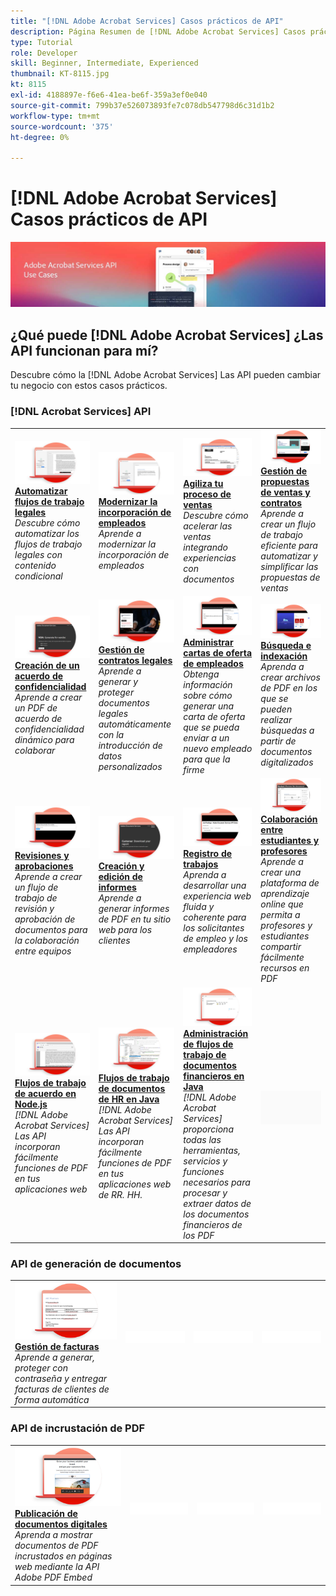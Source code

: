 ```yaml
---
title: "[!DNL Adobe Acrobat Services] Casos prácticos de API"
description: Página Resumen de [!DNL Adobe Acrobat Services] Casos prácticos de API
type: Tutorial
role: Developer
skill: Beginner, Intermediate, Experienced
thumbnail: KT-8115.jpg
kt: 8115
exl-id: 4188897e-f6e6-41ea-be6f-359a3ef0e040
source-git-commit: 799b37e526073893fe7c078db547798d6c31d1b2
workflow-type: tm+mt
source-wordcount: '375'
ht-degree: 0%

---
```


# [!DNL Adobe Acrobat Services] Casos prácticos de API

![[!DNL Acrobat Services] Banner de caso de uso de API](../assets/usecaseshero.jpg)

## ¿Qué puede [!DNL Adobe Acrobat Services] ¿Las API funcionan para mí?

Descubre cómo la [!DNL Adobe Acrobat Services] Las API pueden cambiar tu negocio con estos casos prácticos.

### [!DNL Acrobat Services] API

<table style="table-layout:fixed">
<tr>
  <td>
    <a href="automatelegalworkflows.md">
      <img alt="Automatizar flujos de trabajo legales" src="assets/automatelegal_thumb.png" />
    </a>
    <div>
    <a href="automatelegalworkflows.md"><strong>Automatizar flujos de trabajo legales</strong></a>
    </div>
    <em>Descubre cómo automatizar los flujos de trabajo legales con contenido condicional</em>
    <br>
  </td>
  <td>
      <a href="employeeonboarding.md">
        <img alt="Modernizar la incorporación de empleados" src="assets/employee_thumb.png" />
      </a>
      <div>
      <a href="employeeonboarding.md"><strong>Modernizar la incorporación de empleados</strong></a>
      </div>
      <em>Aprende a modernizar la incorporación de empleados</em>
      <br>
  </td>
  <td>
      <a href="acceleratesales.md">
        <img alt="Agiliza tu proceso de ventas" src="assets/accsales_thumb.png" />
      </a>
      <div>
      <a href="acceleratesales.md"><strong>Agiliza tu proceso de ventas</strong></a>
      </div>
      <em>Descubre cómo acelerar las ventas integrando experiencias con documentos</em>
      <br>
    </td>
    <td>
      <a href="sales.md">
        <img alt="Gestión de propuestas de ventas y contratos" src="assets/sales_thumb.png" />
      </a>
      <div>
      <a href="sales.md"><strong>Gestión de propuestas de ventas y contratos</strong></a>
      </div>
      <em>Aprende a crear un flujo de trabajo eficiente para automatizar y simplificar las propuestas de ventas</em>
      <br>
    </td>
</tr>
<tr>
  <td>
    <a href="nda.md">
      <img alt="Creación de un acuerdo de confidencialidad" src="assets/nda_thumb.png" />
    </a>
    <div>
    <a href="nda.md"><strong>Creación de un acuerdo de confidencialidad</strong></a>
    </div>
    <em>Aprende a crear un PDF de acuerdo de confidencialidad dinámico para colaborar</em>
    <br>
  </td>
  <td>
    <a href="legal.md">
      <img alt="Gestión de contratos legales" src="assets/legal_thumb.png" />
    </a>
    <div>
    <a href="legal.md"><strong>Gestión de contratos legales</strong></a>
    </div>
    <em>Aprende a generar y proteger documentos legales automáticamente con la introducción de datos personalizados</em>
    <br>
  </td>
  <td>
    <a href="offer.md">
      <img alt="Administrar cartas de oferta de empleados" src="assets/offer_thumb.png" />
    </a>
    <div>
    <a href="offer.md"><strong>Administrar cartas de oferta de empleados</strong></a>
    </div>
    <em>Obtenga información sobre cómo generar una carta de oferta que se pueda enviar a un nuevo empleado para que la firme</em>
    <br>
  </td>
  <td>
    <a href="searching.md">
      <img alt="Búsqueda e indexación" src="assets/searching_thumb.png" />
    </a>
    <div>
    <a href="searching.md"><strong>Búsqueda e indexación</strong></a>
    </div>
    <em>Aprenda a crear archivos de PDF en los que se pueden realizar búsquedas a partir de documentos digitalizados</em>
    <br>
  </td>
</tr>
<tr>
  <td>
    <a href="reviews.md">
      <img alt="Revisiones y aprobaciones" src="assets/reviews_thumb.png" />
    </a>
    <div>
    <a href="reviews.md"><strong>Revisiones y aprobaciones</strong></a>
    </div>
    <em>Aprende a crear un flujo de trabajo de revisión y aprobación de documentos para la colaboración entre equipos</em>
    <br>
  </td>
  <td>
    <a href="reportcreation.md">
      <img alt="Creación y edición de informes" src="assets/report_thumb.png" />
    </a>
    <div>
    <a href="reportcreation.md"><strong>Creación y edición de informes</strong></a>
    </div>
    <em>Aprende a generar informes de PDF en tu sitio web para los clientes</em>
    <br>
  </td>
  <td>
    <a href="jobposting.md">
      <img alt="Registro de trabajos" src="assets/job_thumb.png" />
    </a>
    <div>
    <a href="jobposting.md"><strong>Registro de trabajos</strong></a>
    </div>
    <em>Aprenda a desarrollar una experiencia web fluida y coherente para los solicitantes de empleo y los empleadores</em>
    <br>
  </td>
  <td>
    <a href="educationcollab.md">
      <img alt="Colaboración entre estudiantes y profesores" src="assets/edu_thumb.png" />
    </a>
    <div>
    <a href="educationcollab.md"><strong>Colaboración entre estudiantes y profesores</strong></a>
    </div>
    <em>Aprende a crear una plataforma de aprendizaje online que permita a profesores y estudiantes compartir fácilmente recursos en PDF</em>
    <br>
  </td>
</tr>
<tr>
  <td>
    <a href="AgreementWorkflowsNodejs.md">
      <img alt="Flujos de trabajo de acuerdo en Node.js" src="assets/AWNjs_thumb.png" />
    </a>
    <div>
    <a href="AgreementWorkflowsNodejs.md"><strong>Flujos de trabajo de acuerdo en Node.js</strong></a>
    </div>
    <em>[!DNL Adobe Acrobat Services] Las API incorporan fácilmente funciones de PDF en tus aplicaciones web</em>
    <br>
  </td>
  <td>
    <a href="HRAgreementWorkflowsJava.md">
      <img alt="Flujos de trabajo de documentos de HR en Java" src="assets/HRWJ_thumb.png" />
    </a>
    <div>
    <a href="HRAgreementWorkflowsJava.md"><strong>Flujos de trabajo de documentos de HR en Java</strong></a>
    </div>
    <em>[!DNL Adobe Acrobat Services] Las API incorporan fácilmente funciones de PDF en tus aplicaciones web de RR. HH.</em>
    <br>
  </td>
  <td>
    <a href="FinanceWorkflowsJava.md">
      <img alt="Administración de flujos de trabajo de documentos financieros en Java" src="assets/FAWJ_thumb.png" />
    </a>
    <div>
    <a href="FinanceWorkflowsJava.md"><strong>Administración de flujos de trabajo de documentos financieros en Java</strong></a>
    </div>
    <em>[!DNL Adobe Acrobat Services] proporciona todas las herramientas, servicios y funciones necesarios para procesar y extraer datos de los documentos financieros de los PDF</em>
    <br>
  </td>
  <td>
    <img alt="Separador" src="../assets/GrayBanner_Placeholder.png" />
    <div>
    <br>
  </td>
</tr>
</table>

### API de generación de documentos

<table style="table-layout:fixed">
<tr>
  <td>
    <a href="invoices.md">
      <img alt="Gestión de facturas" src="assets/invoices_thumb.png" />
    </a>
    <div>
    <a href="invoices.md"><strong>Gestión de facturas</strong></a>
    </div>
    <em>Aprende a generar, proteger con contraseña y entregar facturas de clientes de forma automática</em>
    <br>
  </td>
  <td>
    <img alt="Separador" src="../assets/WhiteBanner_Placeholder.png" />
    <div>
    <br>
  </td>
  <td>
    <img alt="Separador" src="../assets/WhiteBanner_Placeholder.png" />
    <div>
    <br>
  </td>
  <td>
    <img alt="Separador" src="../assets/WhiteBanner_Placeholder.png" />
    <div>
    <br>
  </td>
</tr>
</table>

### API de incrustación de PDF

<table style="table-layout:fixed">
<tr>
   <td>
    <a href="ddppdfembedapi.md">
      <img alt="Publicación de documentos digitales" src="assets/ddp_thumb.png" />
    </a>
    <div>
    <a href="ddppdfembedapi.md"><strong>Publicación de documentos digitales</strong></a>
    </div>
    <em>Aprenda a mostrar documentos de PDF incrustados en páginas web mediante la API Adobe PDF Embed</em>
    <br>
  </td>
  <td>
    <img alt="Separador" src="../assets/WhiteBanner_Placeholder.png" />
    <div>
    <br>
  </td>
  <td>
    <img alt="Separador" src="../assets/WhiteBanner_Placeholder.png" />
    <div>
    <br>
  </td>
  <td>
    <img alt="Separador" src="../assets/WhiteBanner_Placeholder.png" />
    <div>
    <br>
  </td>
</tr>
</table>
